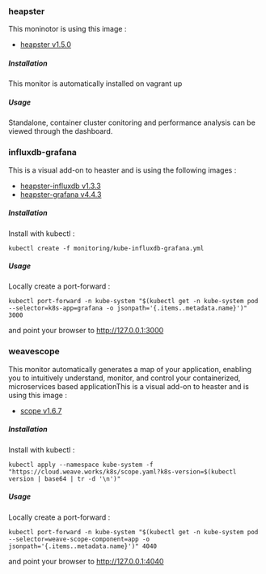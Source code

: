 ### heapster
This moninotor is using this image :
- [heapster v1.5.0](https://console.cloud.google.com/gcr/images/google-containers/GLOBAL/heapster-amd64)
##### Installation
This monitor is automatically installed on vagrant up
##### Usage
Standalone, container cluster conitoring and performance analysis can be viewed through the dashboard.
### influxdb-grafana
This is a visual add-on to heaster and is using the following images :
- [heapster-influxdb v1.3.3](https://console.cloud.google.com/gcr/images/google-containers/GLOBAL/heapster-influxdb-amd64)
- [heapster-grafana v4.4.3](https://console.cloud.google.com/gcr/images/google-containers/GLOBAL/heapster-grafana-amd64)
##### Installation
Install with kubectl :
```
kubectl create -f monitoring/kube-influxdb-grafana.yml
```
##### Usage
Locally create a port-forward :
```
kubectl port-forward -n kube-system "$(kubectl get -n kube-system pod --selector=k8s-app=grafana -o jsonpath='{.items..metadata.name}')" 3000
```
and point your browser to http://127.0.0.1:3000
### weavescope
This monitor automatically generates a map of your application, enabling you to intuitively understand, monitor, and control your containerized, microservices based applicationThis is a visual add-on to heaster and is using this image :
- [scope v1.6.7](https://hub.docker.com/r/weaveworks/scope/)
##### Installation
Install with kubectl :
```
kubectl apply --namespace kube-system -f "https://cloud.weave.works/k8s/scope.yaml?k8s-version=$(kubectl version | base64 | tr -d '\n')"
```
##### Usage
Locally create a port-forward :
```
kubectl port-forward -n kube-system "$(kubectl get -n kube-system pod --selector=weave-scope-component=app -o jsonpath='{.items..metadata.name}')" 4040
```
and point your browser to http://127.0.0.1:4040 
